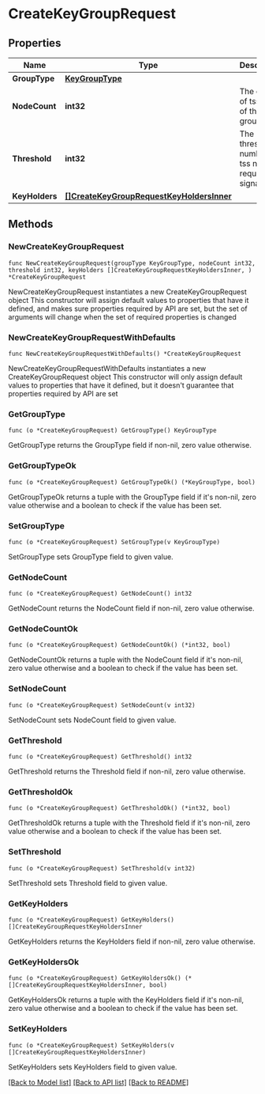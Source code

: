 # CreateKeyGroupRequest

## Properties

Name | Type | Description | Notes
------------ | ------------- | ------------- | -------------
**GroupType** | [**KeyGroupType**](KeyGroupType.md) |  | 
**NodeCount** | **int32** | The count of tss node of the key group | 
**Threshold** | **int32** | The threshold number of tss node required for signature | 
**KeyHolders** | [**[]CreateKeyGroupRequestKeyHoldersInner**](CreateKeyGroupRequestKeyHoldersInner.md) |  | 

## Methods

### NewCreateKeyGroupRequest

`func NewCreateKeyGroupRequest(groupType KeyGroupType, nodeCount int32, threshold int32, keyHolders []CreateKeyGroupRequestKeyHoldersInner, ) *CreateKeyGroupRequest`

NewCreateKeyGroupRequest instantiates a new CreateKeyGroupRequest object
This constructor will assign default values to properties that have it defined,
and makes sure properties required by API are set, but the set of arguments
will change when the set of required properties is changed

### NewCreateKeyGroupRequestWithDefaults

`func NewCreateKeyGroupRequestWithDefaults() *CreateKeyGroupRequest`

NewCreateKeyGroupRequestWithDefaults instantiates a new CreateKeyGroupRequest object
This constructor will only assign default values to properties that have it defined,
but it doesn't guarantee that properties required by API are set

### GetGroupType

`func (o *CreateKeyGroupRequest) GetGroupType() KeyGroupType`

GetGroupType returns the GroupType field if non-nil, zero value otherwise.

### GetGroupTypeOk

`func (o *CreateKeyGroupRequest) GetGroupTypeOk() (*KeyGroupType, bool)`

GetGroupTypeOk returns a tuple with the GroupType field if it's non-nil, zero value otherwise
and a boolean to check if the value has been set.

### SetGroupType

`func (o *CreateKeyGroupRequest) SetGroupType(v KeyGroupType)`

SetGroupType sets GroupType field to given value.


### GetNodeCount

`func (o *CreateKeyGroupRequest) GetNodeCount() int32`

GetNodeCount returns the NodeCount field if non-nil, zero value otherwise.

### GetNodeCountOk

`func (o *CreateKeyGroupRequest) GetNodeCountOk() (*int32, bool)`

GetNodeCountOk returns a tuple with the NodeCount field if it's non-nil, zero value otherwise
and a boolean to check if the value has been set.

### SetNodeCount

`func (o *CreateKeyGroupRequest) SetNodeCount(v int32)`

SetNodeCount sets NodeCount field to given value.


### GetThreshold

`func (o *CreateKeyGroupRequest) GetThreshold() int32`

GetThreshold returns the Threshold field if non-nil, zero value otherwise.

### GetThresholdOk

`func (o *CreateKeyGroupRequest) GetThresholdOk() (*int32, bool)`

GetThresholdOk returns a tuple with the Threshold field if it's non-nil, zero value otherwise
and a boolean to check if the value has been set.

### SetThreshold

`func (o *CreateKeyGroupRequest) SetThreshold(v int32)`

SetThreshold sets Threshold field to given value.


### GetKeyHolders

`func (o *CreateKeyGroupRequest) GetKeyHolders() []CreateKeyGroupRequestKeyHoldersInner`

GetKeyHolders returns the KeyHolders field if non-nil, zero value otherwise.

### GetKeyHoldersOk

`func (o *CreateKeyGroupRequest) GetKeyHoldersOk() (*[]CreateKeyGroupRequestKeyHoldersInner, bool)`

GetKeyHoldersOk returns a tuple with the KeyHolders field if it's non-nil, zero value otherwise
and a boolean to check if the value has been set.

### SetKeyHolders

`func (o *CreateKeyGroupRequest) SetKeyHolders(v []CreateKeyGroupRequestKeyHoldersInner)`

SetKeyHolders sets KeyHolders field to given value.



[[Back to Model list]](../README.md#documentation-for-models) [[Back to API list]](../README.md#documentation-for-api-endpoints) [[Back to README]](../README.md)


